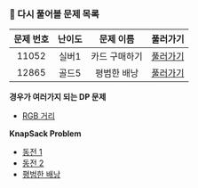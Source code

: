 ### 📖 다시 풀어볼 문제 목록 

|문제 번호|난이도|문제 이름|풀러가기|
|:-:|:-:|:-:|:-:|
|11052|실버1|카드 구매하기|[풀러가기](https://www.acmicpc.net/problem/11052)|
|12865|골드5|평범한 배낭|[풀러가기](https://www.acmicpc.net/problem/12865)|

**경우가 여러가지 되는 DP 문제**
- [RGB 거리](https://www.acmicpc.net/problem/1149)

**KnapSack Problem**
- [동전 1](https://www.acmicpc.net/problem/2293)
- [동전 2](https://www.acmicpc.net/problem/2294)
- [평범한 배낭](https://www.acmicpc.net/problem/12865)